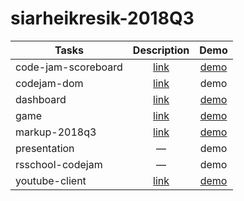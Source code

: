 # siarheikresik-2018Q3

| Tasks               |                                                     Description                                                     |   Demo   |
| ------------------- | :-----------------------------------------------------------------------------------------------------------------: | :------: |
| code-jam-scoreboard | [link](https://github.com/siarhiejkresik/rolling-scopes-school-2018Q3/blob/master/code-jam-scoreboard/docs/task.md) | [demo](https://siarhiejkresik.github.io/rolling-scopes-school-2018Q3/code-jam-scoreboard/) |
| codejam-dom         |     [link](https://github.com/siarhiejkresik/rolling-scopes-school-2018Q3/blob/master/codejam-dom/docs/task.md)     | demo |
| dashboard           |      [link](https://github.com/siarhiejkresik/rolling-scopes-school-2018Q3/blob/master/dashboard/docs/task.md)      | [demo](https://siarhiejkresik.github.io/rolling-scopes-school-2018Q3/dashboard/) |
| game                |        [link](https://github.com/siarhiejkresik/rolling-scopes-school-2018Q3/blob/master/game/docs/task.md)         | [demo](https://siarhiejkresik.github.io/rolling-scopes-school-2018Q3/game/) |
| markup-2018q3       |    [link](https://github.com/siarhiejkresik/rolling-scopes-school-2018Q3/blob/master/markup-2018q3/docs/task.md)    | [demo](https://siarhiejkresik.github.io/rolling-scopes-school-2018Q3/markup-2018q3/) |
| presentation        |                                                          —                                                          | demo |
| rsschool-codejam    |                                                          —                                                          | demo |
| youtube-client      |   [link](https://github.com/siarhiejkresik/rolling-scopes-school-2018Q3/blob/master/youtube-client/docs/task.md)    | [demo](https://siarhiejkresik.github.io/rolling-scopes-school-2018Q3/youtube-client/) |
